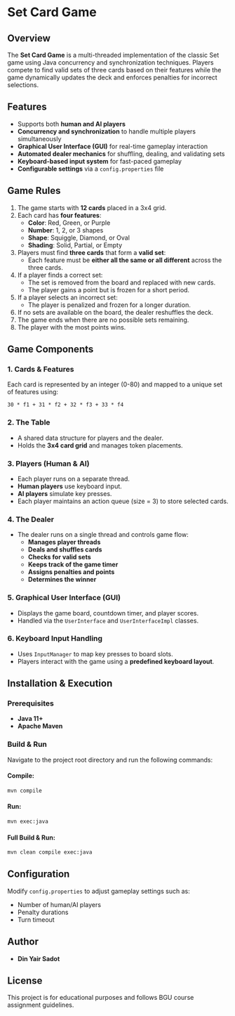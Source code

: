 # Set Card Game

## Overview
The **Set Card Game** is a multi-threaded implementation of the classic Set game using Java concurrency and synchronization techniques. Players compete to find valid sets of three cards based on their features while the game dynamically updates the deck and enforces penalties for incorrect selections.

## Features
- Supports both **human and AI players**
- **Concurrency and synchronization** to handle multiple players simultaneously
- **Graphical User Interface (GUI)** for real-time gameplay interaction
- **Automated dealer mechanics** for shuffling, dealing, and validating sets
- **Keyboard-based input system** for fast-paced gameplay
- **Configurable settings** via a `config.properties` file

## Game Rules
1. The game starts with **12 cards** placed in a 3x4 grid.
2. Each card has **four features**:
   - **Color**: Red, Green, or Purple
   - **Number**: 1, 2, or 3 shapes
   - **Shape**: Squiggle, Diamond, or Oval
   - **Shading**: Solid, Partial, or Empty
3. Players must find **three cards** that form a **valid set**:
   - Each feature must be **either all the same or all different** across the three cards.
4. If a player finds a correct set:
   - The set is removed from the board and replaced with new cards.
   - The player gains a point but is frozen for a short period.
5. If a player selects an incorrect set:
   - The player is penalized and frozen for a longer duration.
6. If no sets are available on the board, the dealer reshuffles the deck.
7. The game ends when there are no possible sets remaining.
8. The player with the most points wins.

## Game Components
### 1. **Cards & Features**
Each card is represented by an integer (0-80) and mapped to a unique set of features using:
```
30 * f1 + 31 * f2 + 32 * f3 + 33 * f4
```

### 2. **The Table**
- A shared data structure for players and the dealer.
- Holds the **3x4 card grid** and manages token placements.

### 3. **Players (Human & AI)**
- Each player runs on a separate thread.
- **Human players** use keyboard input.
- **AI players** simulate key presses.
- Each player maintains an action queue (size = 3) to store selected cards.

### 4. **The Dealer**
- The dealer runs on a single thread and controls game flow:
  - **Manages player threads**
  - **Deals and shuffles cards**
  - **Checks for valid sets**
  - **Keeps track of the game timer**
  - **Assigns penalties and points**
  - **Determines the winner**

### 5. **Graphical User Interface (GUI)**
- Displays the game board, countdown timer, and player scores.
- Handled via the `UserInterface` and `UserInterfaceImpl` classes.

### 6. **Keyboard Input Handling**
- Uses `InputManager` to map key presses to board slots.
- Players interact with the game using a **predefined keyboard layout**.

## Installation & Execution
### Prerequisites
- **Java 11+**
- **Apache Maven**

### Build & Run
Navigate to the project root directory and run the following commands:

#### Compile:
```sh
mvn compile
```

#### Run:
```sh
mvn exec:java
```

#### Full Build & Run:
```sh
mvn clean compile exec:java
```

## Configuration
Modify `config.properties` to adjust gameplay settings such as:
- Number of human/AI players
- Penalty durations
- Turn timeout

## Author
- **Din Yair Sadot**

## License
This project is for educational purposes and follows BGU course assignment guidelines.

